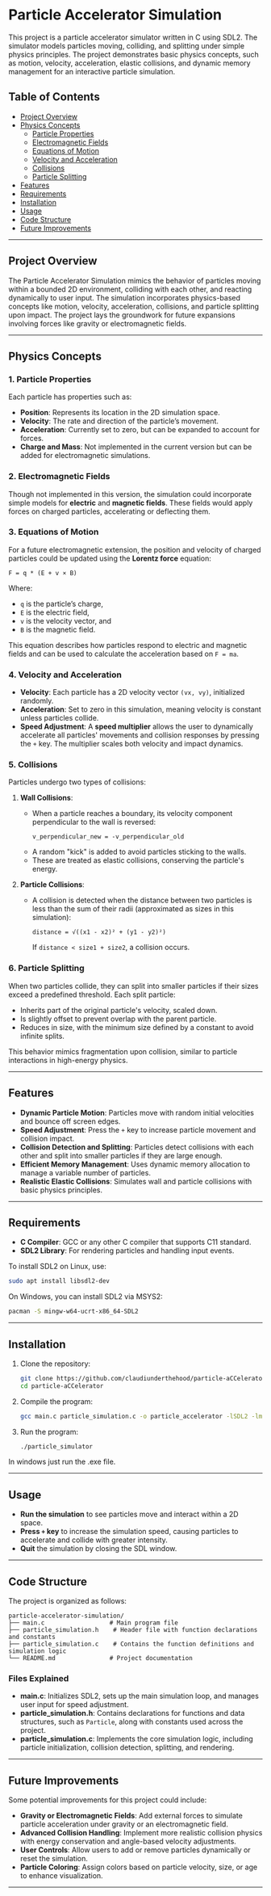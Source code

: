 
# Particle Accelerator Simulation

This project is a particle accelerator simulator written in C using SDL2. The simulator models particles moving, colliding, and splitting under simple physics principles. The project demonstrates basic physics concepts, such as motion, velocity, acceleration, elastic collisions, and dynamic memory management for an interactive particle simulation. 

## Table of Contents
- [Project Overview](#project-overview)
- [Physics Concepts](#physics-concepts)
  - [Particle Properties](#particle-properties)
  - [Electromagnetic Fields](#electromagnetic-fields)
  - [Equations of Motion](#equations-of-motion)
  - [Velocity and Acceleration](#velocity-and-acceleration)
  - [Collisions](#collisions)
  - [Particle Splitting](#particle-splitting)
- [Features](#features)
- [Requirements](#requirements)
- [Installation](#installation)
- [Usage](#usage)
- [Code Structure](#code-structure)
- [Future Improvements](#future-improvements)

---

## Project Overview

The Particle Accelerator Simulation mimics the behavior of particles moving within a bounded 2D environment, colliding with each other, and reacting dynamically to user input. The simulation incorporates physics-based concepts like motion, velocity, acceleration, collisions, and particle splitting upon impact. The project lays the groundwork for future expansions involving forces like gravity or electromagnetic fields.

---

## Physics Concepts

### 1. Particle Properties
Each particle has properties such as:
- **Position**: Represents its location in the 2D simulation space.
- **Velocity**: The rate and direction of the particle’s movement.
- **Acceleration**: Currently set to zero, but can be expanded to account for forces.
- **Charge and Mass**: Not implemented in the current version but can be added for electromagnetic simulations.

### 2. Electromagnetic Fields
Though not implemented in this version, the simulation could incorporate simple models for **electric** and **magnetic fields**. These fields would apply forces on charged particles, accelerating or deflecting them. 

### 3. Equations of Motion
For a future electromagnetic extension, the position and velocity of charged particles could be updated using the **Lorentz force** equation:
```
F = q * (E + v × B)
```
Where:
- `q` is the particle’s charge,
- `E` is the electric field,
- `v` is the velocity vector, and
- `B` is the magnetic field.

This equation describes how particles respond to electric and magnetic fields and can be used to calculate the acceleration based on `F = ma`.

### 4. Velocity and Acceleration
- **Velocity**: Each particle has a 2D velocity vector `(vx, vy)`, initialized randomly.
- **Acceleration**: Set to zero in this simulation, meaning velocity is constant unless particles collide.
- **Speed Adjustment**: A **speed multiplier** allows the user to dynamically accelerate all particles' movements and collision responses by pressing the `+` key. The multiplier scales both velocity and impact dynamics.

### 5. Collisions
Particles undergo two types of collisions:

1. **Wall Collisions**:
   - When a particle reaches a boundary, its velocity component perpendicular to the wall is reversed:
     ```
     v_perpendicular_new = -v_perpendicular_old
     ```
   - A random "kick" is added to avoid particles sticking to the walls.
   - These are treated as elastic collisions, conserving the particle's energy.

2. **Particle Collisions**:
   - A collision is detected when the distance between two particles is less than the sum of their radii (approximated as sizes in this simulation):
     ```
     distance = √((x1 - x2)² + (y1 - y2)²)
     ```
     If `distance < size1 + size2`, a collision occurs.

### 6. Particle Splitting
When two particles collide, they can split into smaller particles if their sizes exceed a predefined threshold. Each split particle:
- Inherits part of the original particle's velocity, scaled down.
- Is slightly offset to prevent overlap with the parent particle.
- Reduces in size, with the minimum size defined by a constant to avoid infinite splits.

This behavior mimics fragmentation upon collision, similar to particle interactions in high-energy physics.

---

## Features

- **Dynamic Particle Motion**: Particles move with random initial velocities and bounce off screen edges.
- **Speed Adjustment**: Press the `+` key to increase particle movement and collision impact.
- **Collision Detection and Splitting**: Particles detect collisions with each other and split into smaller particles if they are large enough.
- **Efficient Memory Management**: Uses dynamic memory allocation to manage a variable number of particles.
- **Realistic Elastic Collisions**: Simulates wall and particle collisions with basic physics principles.

---

## Requirements

- **C Compiler**: GCC or any other C compiler that supports C11 standard.
- **SDL2 Library**: For rendering particles and handling input events.

To install SDL2 on Linux, use:
```bash
sudo apt install libsdl2-dev
```

On Windows, you can install SDL2 via MSYS2:
```bash
pacman -S mingw-w64-ucrt-x86_64-SDL2
```

---

## Installation

1. Clone the repository:
   ```bash
   git clone https://github.com/claudiunderthehood/particle-aCCelerator.git
   cd particle-aCCelerator
   ```

2. Compile the program:
   ```bash
   gcc main.c particle_simulation.c -o particle_accelerator -lSDL2 -lm
   ```

3. Run the program:
   ```bash
   ./particle_simulator
   ```

In windows just run the .exe file.

---

## Usage

- **Run the simulation** to see particles move and interact within a 2D space.
- **Press `+` key** to increase the simulation speed, causing particles to accelerate and collide with greater intensity.
- **Quit** the simulation by closing the SDL window.

---

## Code Structure

The project is organized as follows:
```
particle-accelerator-simulation/
├── main.c                  # Main program file
├── particle_simulation.h    # Header file with function declarations and constants
├── particle_simulation.c    # Contains the function definitions and simulation logic
└── README.md               # Project documentation
```

### Files Explained
- **main.c**: Initializes SDL2, sets up the main simulation loop, and manages user input for speed adjustment.
- **particle_simulation.h**: Contains declarations for functions and data structures, such as `Particle`, along with constants used across the project.
- **particle_simulation.c**: Implements the core simulation logic, including particle initialization, collision detection, splitting, and rendering.

---

## Future Improvements

Some potential improvements for this project could include:
- **Gravity or Electromagnetic Fields**: Add external forces to simulate particle acceleration under gravity or an electromagnetic field.
- **Advanced Collision Handling**: Implement more realistic collision physics with energy conservation and angle-based velocity adjustments.
- **User Controls**: Allow users to add or remove particles dynamically or reset the simulation.
- **Particle Coloring**: Assign colors based on particle velocity, size, or age to enhance visualization.

---
